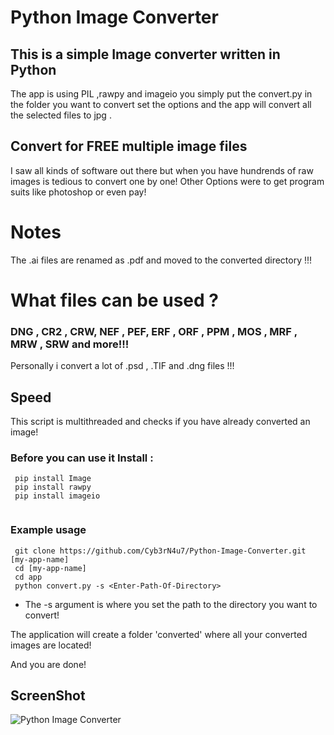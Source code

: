 # Python Image Converter


## This is a simple Image converter written in Python
The app is using PIL ,rawpy and imageio you simply put the convert.py in the folder you want to convert set the options 
and the app will convert all the selected files to jpg . 

## Convert for FREE multiple image files
I saw all kinds of software out there but when you have hundrends of raw images is tedious to convert 
one by one! Other Options were to get program suits like photoshop or even pay! 
# Notes
The .ai files are renamed as .pdf and moved to the converted directory !!! 


# What files can be used ?
### DNG , CR2 , CRW, NEF , PEF, ERF , ORF , PPM , MOS , MRF , MRW , SRW and more!!!
Personally i convert a lot of .psd , .TIF and .dng files !!! 
## Speed
This script is multithreaded and checks if you have already converted an image!
### Before you can use it Install :
```
 pip install Image 
 pip install rawpy
 pip install imageio 
 
```
### Example usage

```
 git clone https://github.com/Cyb3rN4u7/Python-Image-Converter.git [my-app-name]
 cd [my-app-name]
 cd app
 python convert.py -s <Enter-Path-Of-Directory>
```
* The -s argument is where you set the path to the directory you want to convert! 

The application will create a folder 'converted' where all your converted images are located!

And you are done! 

## ScreenShot
<img src='img/sample.png' alt='Python Image Converter'>

